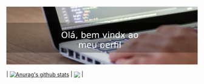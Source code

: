 ![Bem vindxs ao meu perfil!](https://github.com/ZenBrito/ZenBrito/blob/main/banner_github.png)


| <a href="https://github.com/ZenBrito/github-readme-stats"><img align="center" src="https://github-readme-stats.vercel.app/api?username=ZenBrito&show_icons=true&include_all_commits=true&theme=buefy&hide_border=true" alt="Anurag's github stats" /></a> | <a href="https://github.com/ZenBrito/github-readme-stats"><img align="center" src="https://github-readme-stats.vercel.app/api/top-langs/?username=ZenBrito&layout=compact&theme=buefy&hide_border=true" /></a> |